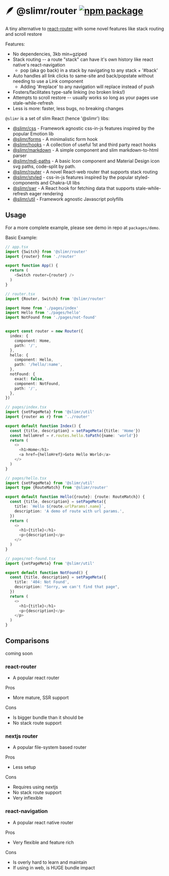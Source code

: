 # 🪶 @slimr/router [![npm package](https://img.shields.io/npm/v/@slimr/router.svg?style=flat-square)](https://npmjs.org/package/@slimr/router)

A tiny alternative to [react-router](https://www.npmjs.com/package/react-router) with some novel features like stack routing and scroll restore

Features:

- No dependencies, 3kb min+gziped
- Stack routing -- a route "stack" can have it's own history like react native's react-navigation
  - pop (aka go back) in a stack by navigating to any stack + '#back'
- Auto handles all link clicks to same-site and back/popstate without needing to use a Link component
  - Adding '#replace' to any navigation will replace instead of push
- Fosters/facilitates type-safe linking (no broken links!)
- Attempts to scroll restore -- usually works so long as your pages use stale-while-refresh
- Less is more: faster, less bugs, no breaking changes

`@slimr` is a set of slim React (hence '@slimr') libs:

- [@slimr/css](https://www.npmjs.com/package/@slimr/css) - Framework agnostic css-in-js features inspired by the popular Emotion lib
- [@slimr/forms](https://www.npmjs.com/package/@slimr/forms) - A minimalistic form hook
- [@slimr/hooks](https://www.npmjs.com/package/@slimr/hooks) - A collection of useful 1st and third party react hooks
- [@slimr/markdown](https://www.npmjs.com/package/@slimr/markdown) - A simple component and slim markdown-to-html parser
- [@slimr/mdi-paths](https://www.npmjs.com/package/@slimr/mdi-paths) - A basic Icon component and Material Design icon svg paths, code-split by path.
- [@slimr/router](https://www.npmjs.com/package/@slimr/router) - A novel React-web router that supports stack routing
- [@slimr/styled](https://www.npmjs.com/package/@slimr/styled) - css-in-js features inspired by the popular styled-components and Chakra-UI libs
- [@slimr/swr](https://www.npmjs.com/package/@slimr/swr) - A React hook for fetching data that supports stale-while-refresh eager rendering
- [@slimr/util](https://www.npmjs.com/package/@slimr/util) - Framework agnostic Javascript polyfills

## Usage

For a more complete example, please see demo in repo at `packages/demo`.

Basic Example:

```typescript
// app.tsx
import {Switch} from '@slimr/router'
import {router} from './router'

export function App() {
  return (
    <Switch router={router} />
  )
}

// router.tsx
import {Router, Switch} from '@slimr/router'

import Home from './pages/index'
import Hello from './pages/hello'
import NotFound from './pages/not-found'


export const router = new Router({
  index: {
    component: Home,
    path: '/',
  },
  hello: {
    component: Hello,
    path: '/hello/:name',
  },
  notFound: {
    exact: false,
    component: NotFound,
    path: '/',
  },
})

// pages/index.tsx
import {setPageMeta} from '@slimr/util'
import {router as r} from '../router'

export default function Index() {
  const {title, description} = setPageMeta({title: 'Home'})
  const helloHref = r.routes.hello.toPath({name: 'world'})
  return (
    <>
      <h1>Home</h1>
      <a href={helloHref}>Goto Hello World</a>
    </>
  )
}

// pages/hello.tsx
import {setPageMeta} from '@slimr/util'
import type {RouteMatch} from '@slimr/router'

export default function Hello({route}: {route: RouteMatch}) {
  const {title, description} = setPageMeta({
    title: `Hello ${route.urlParams!.name}`,
    description: 'A demo of route with url params.',
  })
  return (
    <>
      <h1>{title}</h1>
      <p>{description}</p>
    </>
  )
}

// pages/not-found.tsx
import {setPageMeta} from '@slimr/util'

export default function NotFound() {
  const {title, description} = setPageMeta({
    title: '404: Not Found',
    description: "Sorry, we can't find that page",
  })
  return (
    <>
      <h1>{title}</h1>
      <p>{description}</p>
    </p>
  )
}
```

## Comparisons

coming soon

### react-router

- A popular react router

Pros

- More mature, SSR support

Cons

- Is bigger bundle than it should be
- No stack route support

### nextjs router

- A popular file-system based router

Pros

- Less setup

Cons

- Requires using nextjs
- No stack route support
- Very inflexible

### react-navigation

- A popular react native router

Pros

- Very flexible and feature rich

Cons

- Is overly hard to learn and maintain
- If using in web, is HUGE bundle impact
